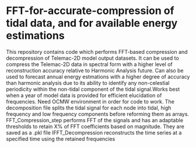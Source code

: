 # FFT-for-accurate-compression of tidal data, and for available energy estimations
This repository contains code which performs FFT-based compression and decompression of Telemac-2D model output datasets. It can be used to compress the Telemac-2D data in spectral form with a higher level of reconstruction accuracy relative to Harmonic Analysis future. Can also be used to forecast annual energy estmations with a higher degree of accuracy than harmonic analysis due to its ability to identify any non-celestial periodicity within the non-tidal component of the tidal signal.Works best when a year of model data is provided for efficient elucidation of frequencies.
Need OCMW environment in order for code to work.
The decomposition file splits the tidal signal for each node into tidal, high frequency and low frequency components before reforming them as arrays.
FFT_Compression_step performs FFT of the signals and has an adaptable thresholds to retain X% of FFT coefficients based on magnitude. They are saved as a .pkl file
IFFT_Decompression reconstructs the time series at a specified time using the retained frequencies
